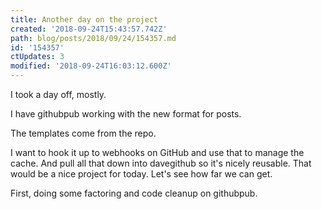 ```yaml
---
title: Another day on the project
created: '2018-09-24T15:43:57.742Z'
path: blog/posts/2018/09/24/154357.md
id: '154357'
ctUpdates: 3
modified: '2018-09-24T16:03:12.600Z'
---
```

I took a day off, mostly.

I have githubpub working with the new format for posts.

The templates come from the repo.

I want to hook it up to webhooks on GitHub and use that to manage the cache. And pull all that down into davegithub so it's nicely reusable. That would be a nice project for today. Let's see how far we can get.

First, doing some factoring and code cleanup on githubpub.